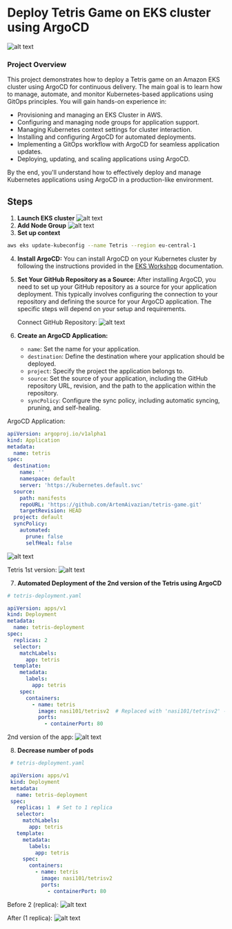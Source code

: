 # Deploy Tetris Game on EKS cluster using ArgoCD
![alt text](assets/argicd_gi.png)

### Project Overview

This project demonstrates how to deploy a Tetris game on an Amazon EKS cluster using ArgoCD for continuous delivery. The main goal is to learn how to manage, automate, and monitor Kubernetes-based applications using GitOps principles. You will gain hands-on experience in:

- Provisioning and managing an EKS Cluster in AWS.
- Configuring and managing node groups for application support.
- Managing Kubernetes context settings for cluster interaction.
- Installing and configuring ArgoCD for automated deployments.
- Implementing a GitOps workflow with ArgoCD for seamless application updates.
- Deploying, updating, and scaling applications using ArgoCD.

By the end, you'll understand how to effectively deploy and manage Kubernetes applications using ArgoCD in a production-like environment.

## Steps

1. **Launch EKS cluster**
![alt text](assets/launch_cluster.png)
2. **Add Node Group**
![alt text](assets/node_group.png)
3. **Set up context**
```bash
aws eks update-kubeconfig --name Tetris --region eu-central-1
```
4. **Install ArgoCD:**
    You can install ArgoCD on your Kubernetes cluster by following the instructions provided in the [EKS Workshop](https://archive.eksworkshop.com/intermediate/290_argocd/install/) documentation.

5. **Set Your GitHub Repository as a Source:**
    After installing ArgoCD, you need to set up your GitHub repository as a source for your application deployment. This typically involves configuring the connection to your repository and defining the source for your ArgoCD application. The specific steps will depend on your setup and requirements.

   Connect GitHub Repository:
   ![alt text](assets/connected_repo.png)

6. **Create an ArgoCD Application:**
   - `name`: Set the name for your application.
   - `destination`: Define the destination where your application should be deployed.
   - `project`: Specify the project the application belongs to.
   - `source`: Set the source of your application, including the GitHub repository URL, revision, and the path to the application within the repository.
   - `syncPolicy`: Configure the sync policy, including automatic syncing, pruning, and self-healing.
  
  ArgoCD Application:
  ```yml
  apiVersion: argoproj.io/v1alpha1
  kind: Application
  metadata:
    name: tetris
  spec:
    destination:
      name: ''
      namespace: default
      server: 'https://kubernetes.default.svc'
    source:
      path: manifests
      repoURL: 'https://github.com/ArtemAivazian/tetris-game.git'
      targetRevision: HEAD
    project: default
    syncPolicy:
      automated:
        prune: false
        selfHeal: false
  ```
  ![alt text](assets/argocd_app.png)
  
  Tetris 1st version:
  ![alt text](assets/tetris_v1.png)

7. **Automated Deployment of the 2nd version of the Tetris using ArgoCD**
  ```yaml
  # tetris-deployment.yaml

  apiVersion: apps/v1
  kind: Deployment
  metadata:
    name: tetris-deployment
  spec:
    replicas: 2
    selector:
      matchLabels:
        app: tetris
    template:
      metadata:
        labels:
          app: tetris
      spec:
        containers:
          - name: tetris
            image: nasi101/tetrisv2  # Replaced with 'nasi101/tetrisv2' - 2nd version
            ports:
              - containerPort: 80
  ```

2nd version of the app:
![alt text](assets/tetris_v2.png)

8. **Decrease number of pods**
 ```yml
  # tetris-deployment.yaml

  apiVersion: apps/v1
  kind: Deployment
  metadata:
    name: tetris-deployment
  spec:
    replicas: 1  # Set to 1 replica
    selector:
      matchLabels:
        app: tetris
    template:
      metadata:
        labels:
          app: tetris
      spec:
        containers:
          - name: tetris
            image: nasi101/tetrisv2
            ports:
              - containerPort: 80
  ```

Before 2 (replica):
![alt text](assets/replica_2.png)

After (1 replica):
![alt text](assets/replica_1.png)